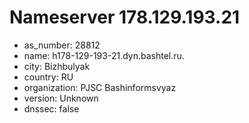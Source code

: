 # Nameserver 178.129.193.21

* as_number: 28812
* name: h178-129-193-21.dyn.bashtel.ru.
* city: Bizhbulyak
* country: RU
* organization: PJSC Bashinformsvyaz
* version: Unknown
* dnssec: false
